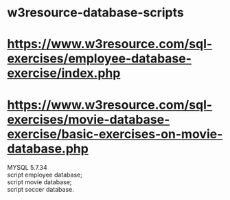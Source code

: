 # w3resource-database-scripts <br />
# https://www.w3resource.com/sql-exercises/employee-database-exercise/index.php <br />
# https://www.w3resource.com/sql-exercises/movie-database-exercise/basic-exercises-on-movie-database.php <br />

MYSQL 5.7.34 <br />
script employee database; <br />
script movie database; <br />
script soccer database.

